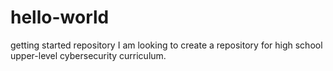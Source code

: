 # hello-world
getting started repository
I am looking to create a repository for high school upper-level cybersecurity curriculum. 
